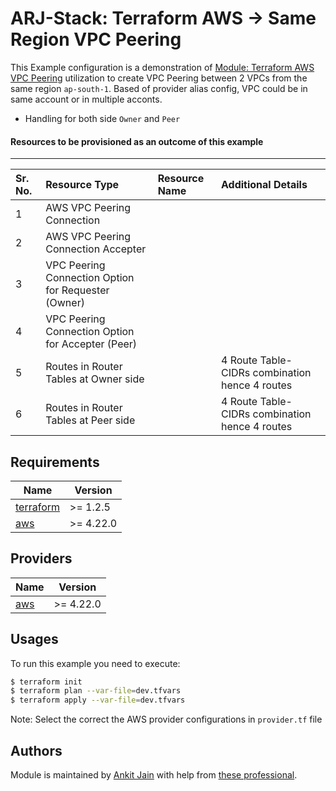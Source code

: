# ARJ-Stack: Terraform AWS -> Same Region VPC Peering

This Example configuration is a demonstration of [Module: Terraform AWS VPC Peering](https://github.com/arjstack/terraform-aws-vpc-peering) utilization to create VPC Peering between 2 VPCs from the same region `ap-south-1`. Based of provider alias config, VPC could be in same account or in multiple acconts.

- Handling for both side `Owner` and `Peer`

#### Resources to be provisioned as an outcome of this example
---

| Sr. No. | Resource Type | Resource Name | Additional Details |
|:------|:------|:------|:------|
| 1 | AWS VPC Peering Connection |  |  |
| 2 | AWS VPC Peering Connection Accepter |  |  |
| 3 | VPC Peering Connection Option for Requester (Owner) |  |  |
| 4 | VPC Peering Connection Option for Accepter (Peer) |  |  |
| 5 | Routes in Router Tables at Owner side |  | 4 Route Table-CIDRs combination hence 4 routes |
| 6 | Routes in Router Tables at Peer side |  | 4 Route Table-CIDRs combination hence 4 routes |


## Requirements

| Name | Version |
|------|---------|
| <a name="requirement_terraform"></a> [terraform](#requirement\_terraform) | >= 1.2.5 |
| <a name="requirement_aws"></a> [aws](#requirement\_aws) | >= 4.22.0 |

## Providers

| Name | Version |
|------|---------|
| <a name="provider_aws"></a> [aws](#provider\_aws) | >= 4.22.0 |

## Usages

To run this example you need to execute:

```bash
$ terraform init
$ terraform plan --var-file=dev.tfvars
$ terraform apply --var-file=dev.tfvars
```

Note: Select the correct the AWS provider configurations in `provider.tf` file

## Authors

Module is maintained by [Ankit Jain](https://github.com/ankit-jn) with help from [these professional](https://github.com/arjstack/terraform-aws-examples/graphs/contributors).
